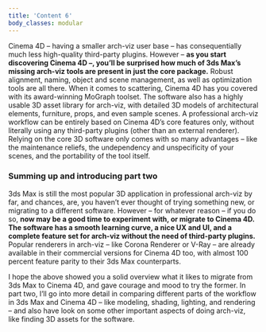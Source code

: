 ```yaml
---
title: 'Content 6'
body_classes: modular
---
```


Cinema 4D – having a smaller arch-viz user base – has consequentially much less high-quality third-party plugins. However – **as you start discovering Cinema 4D –, you’ll be surprised how much of 3ds Max’s missing arch-viz tools are present in just the core package.** Robust alignment, naming, object and scene management, as well as optimization tools are all there. When it comes to scattering, Cinema 4D has you covered with its award-winning MoGraph toolset. The software also has a highly usable 3D asset library for arch-viz, with detailed 3D models of architectural elements, furniture, props, and even sample scenes. A professional arch-viz workflow can be entirely based on Cinema 4D’s core features only, without literally using any third-party plugins (other than an external renderer). Relying on the core 3D software only comes with so many advantages – like the maintenance reliefs, the undependency and unspecificity of your scenes, and the portability of the tool itself.

### Summing up and introducing part two

3ds Max is still the most popular 3D application in professional arch-viz by far, and chances, are, you haven’t ever thought of trying something new, or migrating to a different software. However – for whatever reason – if you do so, **now may be a good time to experiment with, or migrate to Cinema 4D. The software has a smooth learning curve, a nice UX and UI, and a complete feature set for arch-viz without the need of third-party plugins.** Popular renderers in arch-viz – like Corona Renderer or V-Ray – are already available in their commercial versions for Cinema 4D too, with almost 100 percent feature parity to their 3ds Max counterparts.

I hope the above showed you a solid overview what it likes to migrate from 3ds Max to Cinema 4D, and gave courage and mood to try the former. In part two, I’ll go into more detail in comparing different parts of the workflow in 3ds Max and Cinema 4D – like modeling, shading, lighting, and rendering – and also have look on some other important aspects of doing arch-viz, like finding 3D assets for the software.
